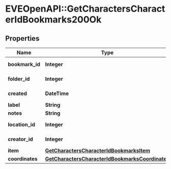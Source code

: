# EVEOpenAPI::GetCharactersCharacterIdBookmarks200Ok

## Properties
Name | Type | Description | Notes
------------ | ------------- | ------------- | -------------
**bookmark_id** | **Integer** | bookmark_id integer | 
**folder_id** | **Integer** | folder_id integer | [optional] 
**created** | **DateTime** | created string | 
**label** | **String** | label string | 
**notes** | **String** | notes string | 
**location_id** | **Integer** | location_id integer | 
**creator_id** | **Integer** | creator_id integer | 
**item** | [**GetCharactersCharacterIdBookmarksItem**](GetCharactersCharacterIdBookmarksItem.md) |  | [optional] 
**coordinates** | [**GetCharactersCharacterIdBookmarksCoordinates**](GetCharactersCharacterIdBookmarksCoordinates.md) |  | [optional] 


